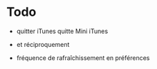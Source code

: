# Todo #

 * quitter iTunes quitte Mini iTunes
 * et réciproquement

 * fréquence de rafraîchissement en préférences
